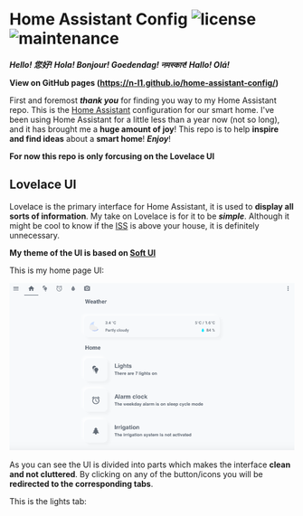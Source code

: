 # Home Assistant Config ![license](https://img.shields.io/github/license/N-l1/home-assistant-config?style=flat-square) ![maintenance](https://img.shields.io/maintenance/yes/2020?style=flat-square) 

***Hello! 您好! Hola! Bonjour! Goedendag! नमस्कार! Hallo! Olá!***

**View on GitHub pages (https://n-l1.github.io/home-assistant-config/)**

First and foremost ***thank you*** for finding you way to my Home Assistant repo. This is the [Home Assistant](https://github.com/home-assistant/home-assistant) configuration for our smart home. I've been using Home Assistant for a little less than a year now (not so long), and it has brought me a **huge amount of joy**! This repo is to help **inspire and find ideas** about a **smart home**! ***Enjoy***! 

**For now this repo is only forcusing on the Lovelace UI**

## Lovelace UI
Lovelace is the primary interface for Home Assistant, it is used to **display all sorts of information**. My take on Lovelace is for it to be ***simple***. Although it might be cool to know if the [ISS](https://www.home-assistant.io/integrations/iss/) is above your house, it is definitely unnecessary. 

**My theme of the UI is based on [Soft UI](https://dribbble.com/shots/8027871-Soft-UI/attachments/531358?mode=media)**

This is my home page UI:

![ui_home_page](images/UI_home_page.png)

As you can see the UI is divided into parts which makes the interface **clean and not cluttered**. By clicking on any of the button/icons you will be **redirected to the corresponding tabs**.

This is the lights tab:
